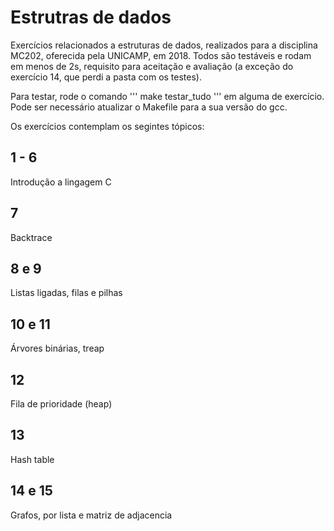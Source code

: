 # Estrutras de dados

Exercícios relacionados a estruturas de dados, realizados para a
disciplina MC202, oferecida pela UNICAMP, em 2018. Todos são testáveis
e rodam em menos de 2s, requisito para aceitação e avaliação (a
exceção do exercício 14, que perdi a pasta com os testes).

Para testar, rode o comando
''' make testar_tudo '''
em alguma de
exercício. Pode ser necessário atualizar o Makefile para a sua versão
do gcc.

Os exercícios contemplam os segintes tópicos:
## 1 - 6
Introdução a lingagem C

## 7
Backtrace

## 8 e 9
Listas ligadas, filas e pilhas

## 10 e 11
Árvores binárias, treap

## 12
Fila de prioridade (heap)

## 13
Hash table

## 14 e 15
Grafos, por lista e matriz de adjacencia 

